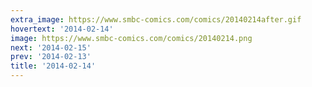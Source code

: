 ```yaml
---
extra_image: https://www.smbc-comics.com/comics/20140214after.gif
hovertext: '2014-02-14'
image: https://www.smbc-comics.com/comics/20140214.png
next: '2014-02-15'
prev: '2014-02-13'
title: '2014-02-14'
---
```

